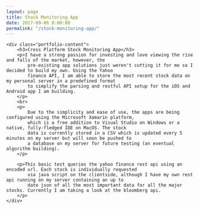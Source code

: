 ```yaml
---
layout: page
title: Stock Monitoring App
date: 2017-09-06 8:00:00
permalink: "/stock-monitoring-app/"
---
```


<section class="portfolio-page" style="background-image: url(/assets/img/portfolio/stock-monitoring-app/display.jpg);">

    <div class="portfolio-content">
        <h3>Cross Platform Stock Monitoring App</h3>
        <p>I have a strong passion for investing and love viewing the rise and falls of the market, however, the
            pre-existing app solutions just weren't cutting it for me so I decided to build my own. Using the Yahoo
            finance API, I am able to store the most recent stock data on my personal server in a predefined format
            to simplify the parsing and restful API setup for the iOS and Android app I am building.
        </p>
        <br>
        <p>
            Due to the simplicity and ease of use, the apps are being configured using the Microsoft Xamarin platform,
            which is a free addition to Visual Studio on Windows or a native, fully-fledged IDE on MacOS. The stock
            data is currently stored in a CSV which is updated every 5 minutes on my server but will soon be pushed to
            a database on my server for future testing (an eventual algorithm building).
        </p>

        <p>This basic test queries the yahoo finance rest api using an encoded url. Each stock is individually requested
            via java script on the clientside, although I have my own rest api running on my server containing an up to
            date json of all the most important data for all the major stocks. Currently I am taking a look at the bloomberg api.
        </p>
    </div>

</section>